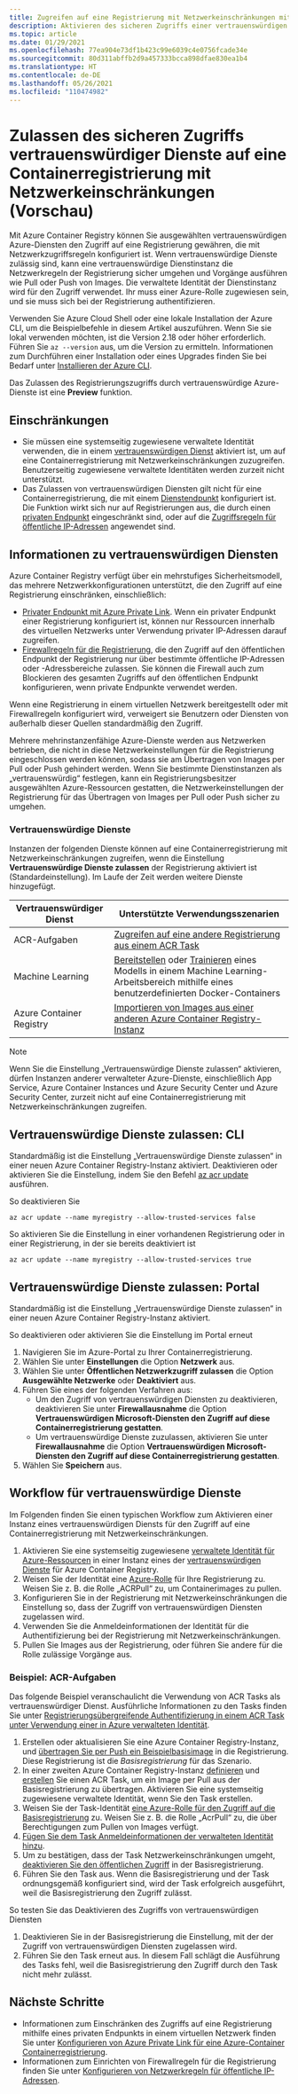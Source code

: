 ```yaml
---
title: Zugreifen auf eine Registrierung mit Netzwerkeinschränkungen mit einem vertrauenswürdigen Azure-Dienst
description: Aktivieren des sicheren Zugriffs einer vertrauenswürdigen Azure-Dienstinstanz auf eine Containerregistrierung mit Netzwerkeinschränkungen zum Pullen oder Pushen von Images
ms.topic: article
ms.date: 01/29/2021
ms.openlocfilehash: 77ea904e73df1b423c99e6039c4e0756fcade34e
ms.sourcegitcommit: 80d311abffb2d9a457333bcca898dfae830ea1b4
ms.translationtype: HT
ms.contentlocale: de-DE
ms.lasthandoff: 05/26/2021
ms.locfileid: "110474982"
---
```

# <a name="allow-trusted-services-to-securely-access-a-network-restricted-container-registry-preview"></a>Zulassen des sicheren Zugriffs vertrauenswürdiger Dienste auf eine Containerregistrierung mit Netzwerkeinschränkungen (Vorschau)

Mit Azure Container Registry können Sie ausgewählten vertrauenswürdigen Azure-Diensten den Zugriff auf eine Registrierung gewähren, die mit Netzwerkzugriffsregeln konfiguriert ist. Wenn vertrauenswürdige Dienste zulässig sind, kann eine vertrauenswürdige Dienstinstanz die Netzwerkregeln der Registrierung sicher umgehen und Vorgänge ausführen wie Pull oder Push von Images. Die verwaltete Identität der Dienstinstanz wird für den Zugriff verwendet. Ihr muss einer Azure-Rolle zugewiesen sein, und sie muss sich bei der Registrierung authentifizieren.

Verwenden Sie Azure Cloud Shell oder eine lokale Installation der Azure CLI, um die Beispielbefehle in diesem Artikel auszuführen. Wenn Sie sie lokal verwenden möchten, ist die Version 2.18 oder höher erforderlich. Führen Sie `az --version` aus, um die Version zu ermitteln. Informationen zum Durchführen einer Installation oder eines Upgrades finden Sie bei Bedarf unter [Installieren der Azure CLI](/cli/azure/install-azure-cli).

Das Zulassen des Registrierungszugriffs durch vertrauenswürdige Azure-Dienste ist eine **Preview** funktion.

## <a name="limitations"></a>Einschränkungen

* Sie müssen eine systemseitig zugewiesene verwaltete Identität verwenden, die in einem [vertrauenswürdigen Dienst](#trusted-services) aktiviert ist, um auf eine Containerregistrierung mit Netzwerkeinschränkungen zuzugreifen. Benutzerseitig zugewiesene verwaltete Identitäten werden zurzeit nicht unterstützt.
* Das Zulassen von vertrauenswürdigen Diensten gilt nicht für eine Containerregistrierung, die mit einem [Dienstendpunkt](container-registry-vnet.md) konfiguriert ist. Die Funktion wirkt sich nur auf Registrierungen aus, die durch einen [privaten Endpunkt](container-registry-private-link.md) eingeschränkt sind, oder auf die [Zugriffsregeln für öffentliche IP-Adressen](container-registry-access-selected-networks.md) angewendet sind. 

## <a name="about-trusted-services"></a>Informationen zu vertrauenswürdigen Diensten

Azure Container Registry verfügt über ein mehrstufiges Sicherheitsmodell, das mehrere Netzwerkkonfigurationen unterstützt, die den Zugriff auf eine Registrierung einschränken, einschließlich:

* [Privater Endpunkt mit Azure Private Link](container-registry-private-link.md). Wenn ein privater Endpunkt einer Registrierung konfiguriert ist, können nur Ressourcen innerhalb des virtuellen Netzwerks unter Verwendung privater IP-Adressen darauf zugreifen.  
* [Firewallregeln für die Registrierung](container-registry-access-selected-networks.md), die den Zugriff auf den öffentlichen Endpunkt der Registrierung nur über bestimmte öffentliche IP-Adressen oder -Adressbereiche zulassen. Sie können die Firewall auch zum Blockieren des gesamten Zugriffs auf den öffentlichen Endpunkt konfigurieren, wenn private Endpunkte verwendet werden.

Wenn eine Registrierung in einem virtuellen Netzwerk bereitgestellt oder mit Firewallregeln konfiguriert wird, verweigert sie Benutzern oder Diensten von außerhalb dieser Quellen standardmäßig den Zugriff. 

Mehrere mehrinstanzenfähige Azure-Dienste werden aus Netzwerken betrieben, die nicht in diese Netzwerkeinstellungen für die Registrierung eingeschlossen werden können, sodass sie am Übertragen von Images per Pull oder Push gehindert werden. Wenn Sie bestimmte Dienstinstanzen als „vertrauenswürdig“ festlegen, kann ein Registrierungsbesitzer ausgewählten Azure-Ressourcen gestatten, die Netzwerkeinstellungen der Registrierung für das Übertragen von Images per Pull oder Push sicher zu umgehen. 

### <a name="trusted-services"></a>Vertrauenswürdige Dienste

Instanzen der folgenden Dienste können auf eine Containerregistrierung mit Netzwerkeinschränkungen zugreifen, wenn die Einstellung **Vertrauenswürdige Dienste zulassen** der Registrierung aktiviert ist (Standardeinstellung). Im Laufe der Zeit werden weitere Dienste hinzugefügt.

|Vertrauenswürdiger Dienst  |Unterstützte Verwendungsszenarien  |
|---------|---------|
|ACR-Aufgaben     | [Zugreifen auf eine andere Registrierung aus einem ACR Task](container-registry-tasks-cross-registry-authentication.md)       |
|Machine Learning | [Bereitstellen](../machine-learning/how-to-deploy-custom-docker-image.md) oder [Trainieren](../machine-learning/how-to-train-with-custom-image.md) eines Modells in einem Machine Learning-Arbeitsbereich mithilfe eines benutzerdefinierten Docker-Containers |
|Azure Container Registry | [Importieren von Images aus einer anderen Azure Container Registry-Instanz](container-registry-import-images.md#import-from-an-azure-container-registry-in-the-same-ad-tenant) | 

> [!NOTE]
> Wenn Sie die Einstellung „Vertrauenswürdige Dienste zulassen“ aktivieren, dürfen Instanzen anderer verwalteter Azure-Dienste, einschließlich App Service, Azure Container Instances und Azure Security Center und Azure Security Center, zurzeit nicht auf eine Containerregistrierung mit Netzwerkeinschränkungen zugreifen.

## <a name="allow-trusted-services---cli"></a>Vertrauenswürdige Dienste zulassen: CLI

Standardmäßig ist die Einstellung „Vertrauenswürdige Dienste zulassen“ in einer neuen Azure Container Registry-Instanz aktiviert. Deaktivieren oder aktivieren Sie die Einstellung, indem Sie den Befehl [az acr update](/cli/azure/acr#az_acr_update) ausführen.

So deaktivieren Sie

```azurecli
az acr update --name myregistry --allow-trusted-services false
```

So aktivieren Sie die Einstellung in einer vorhandenen Registrierung oder in einer Registrierung, in der sie bereits deaktiviert ist

```azurecli
az acr update --name myregistry --allow-trusted-services true
```

## <a name="allow-trusted-services---portal"></a>Vertrauenswürdige Dienste zulassen: Portal

Standardmäßig ist die Einstellung „Vertrauenswürdige Dienste zulassen“ in einer neuen Azure Container Registry-Instanz aktiviert. 

So deaktivieren oder aktivieren Sie die Einstellung im Portal erneut

1. Navigieren Sie im Azure-Portal zu Ihrer Containerregistrierung.
1. Wählen Sie unter **Einstellungen** die Option **Netzwerk** aus. 
1. Wählen Sie unter **Öffentlichen Netzwerkzugriff zulassen** die Option **Ausgewählte Netzwerke** oder **Deaktiviert** aus.
1. Führen Sie eines der folgenden Verfahren aus:
    * Um den Zugriff von vertrauenswürdigen Diensten zu deaktivieren, deaktivieren Sie unter **Firewallausnahme** die Option **Vertrauenswürdigen Microsoft-Diensten den Zugriff auf diese Containerregistrierung gestatten**. 
    * Um vertrauenswürdige Dienste zuzulassen, aktivieren Sie unter **Firewallausnahme** die Option **Vertrauenswürdigen Microsoft-Diensten den Zugriff auf diese Containerregistrierung gestatten**.
1. Wählen Sie **Speichern** aus.

## <a name="trusted-services-workflow"></a>Workflow für vertrauenswürdige Dienste

Im Folgenden finden Sie einen typischen Workflow zum Aktivieren einer Instanz eines vertrauenswürdigen Diensts für den Zugriff auf eine Containerregistrierung mit Netzwerkeinschränkungen.

1. Aktivieren Sie eine systemseitig zugewiesene [verwaltete Identität für Azure-Ressourcen](../active-directory/managed-identities-azure-resources/overview.md) in einer Instanz eines der [vertrauenswürdigen Dienste](#trusted-services) für Azure Container Registry.
1. Weisen Sie der Identität eine [Azure-Rolle](container-registry-roles.md) für Ihre Registrierung zu. Weisen Sie z. B. die Rolle „ACRPull“ zu, um Containerimages zu pullen.
1. Konfigurieren Sie in der Registrierung mit Netzwerkeinschränkungen die Einstellung so, dass der Zugriff von vertrauenswürdigen Diensten zugelassen wird.
1. Verwenden Sie die Anmeldeinformationen der Identität für die Authentifizierung bei der Registrierung mit Netzwerkeinschränkungen. 
1. Pullen Sie Images aus der Registrierung, oder führen Sie andere für die Rolle zulässige Vorgänge aus.

### <a name="example-acr-tasks"></a>Beispiel: ACR-Aufgaben

Das folgende Beispiel veranschaulicht die Verwendung von ACR Tasks als vertrauenswürdiger Dienst. Ausführliche Informationen zu den Tasks finden Sie unter [Registrierungsübergreifende Authentifizierung in einem ACR Task unter Verwendung einer in Azure verwalteten Identität](container-registry-tasks-cross-registry-authentication.md).

1. Erstellen oder aktualisieren Sie eine Azure Container Registry-Instanz, und [übertragen Sie per Push ein Beispielbasisimage](container-registry-tasks-cross-registry-authentication.md#prepare-base-registry) in die Registrierung. Diese Registrierung ist die *Basisregistrierung* für das Szenario.
1. In einer zweiten Azure Container Registry-Instanz [definieren](container-registry-tasks-cross-registry-authentication.md#define-task-steps-in-yaml-file) und [erstellen](container-registry-tasks-cross-registry-authentication.md#option-2-create-task-with-system-assigned-identity) Sie einen ACR Task, um ein Image per Pull aus der Basisregistrierung zu übertragen. Aktivieren Sie eine systemseitig zugewiesene verwaltete Identität, wenn Sie den Task erstellen.
1. Weisen Sie der Task-Identität [eine Azure-Rolle für den Zugriff auf die Basisregistrierung](container-registry-tasks-authentication-managed-identity.md#3-grant-the-identity-permissions-to-access-other-azure-resources) zu. Weisen Sie z. B. die Rolle „AcrPull“ zu, die über Berechtigungen zum Pullen von Images verfügt.
1. [Fügen Sie dem Task Anmeldeinformationen der verwalteten Identität hinzu](container-registry-tasks-authentication-managed-identity.md#4-optional-add-credentials-to-the-task).
1. Um zu bestätigen, dass der Task Netzwerkeinschränkungen umgeht, [deaktivieren Sie den öffentlichen Zugriff](container-registry-access-selected-networks.md#disable-public-network-access) in der Basisregistrierung.
1. Führen Sie den Task aus. Wenn die Basisregistrierung und der Task ordnungsgemäß konfiguriert sind, wird der Task erfolgreich ausgeführt, weil die Basisregistrierung den Zugriff zulässt.

So testen Sie das Deaktivieren des Zugriffs von vertrauenswürdigen Diensten

1. Deaktivieren Sie in der Basisregistrierung die Einstellung, mit der der Zugriff von vertrauenswürdigen Diensten zugelassen wird.
1. Führen Sie den Task erneut aus. In diesem Fall schlägt die Ausführung des Tasks fehl, weil die Basisregistrierung den Zugriff durch den Task nicht mehr zulässt.

## <a name="next-steps"></a>Nächste Schritte

* Informationen zum Einschränken des Zugriffs auf eine Registrierung mithilfe eines privaten Endpunkts in einem virtuellen Netzwerk finden Sie unter [Konfigurieren von Azure Private Link für eine Azure-Container Containerregistrierung](container-registry-private-link.md).
* Informationen zum Einrichten von Firewallregeln für die Registrierung finden Sie unter [Konfigurieren von Netzwerkregeln für öffentliche IP-Adressen](container-registry-access-selected-networks.md).

